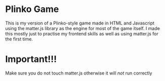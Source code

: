 # Plinko Game
This is my version of a Plinko-style game made in HTML and Javascript using the matter.js library as the engine for most of the game itself.
I made this mostly just to practise my frontend skills as well as using matter.js for the first time. 

# Important!!!
Make sure you do not touch matter.js otherwise it will *not* run correctly